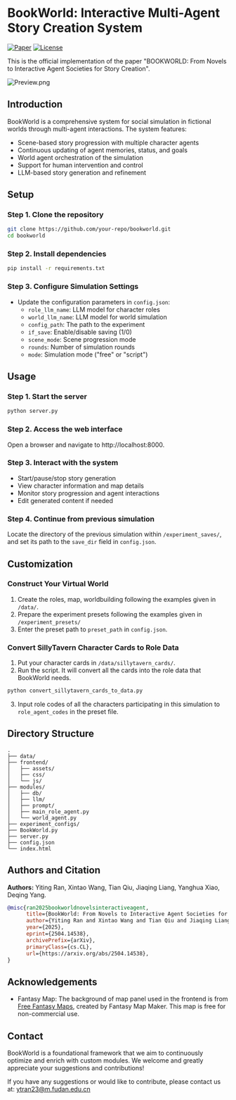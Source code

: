 # BookWorld: Interactive Multi-Agent Story Creation System


[![Paper](https://img.shields.io/badge/Paper-PDF-red)](paper_link_placeholder)
[![License](https://img.shields.io/badge/License-Apache_2.0-blue.svg)](https://opensource.org/licenses/Apache-2.0)

This is the official implementation of the paper "BOOKWORLD: From Novels to Interactive Agent Societies for Story Creation".

![Preview.png](<https://media-hosting.imagekit.io/aed3adc716b44f02/Preview.png?Expires=1838986564&Key-Pair-Id=K2ZIVPTIP2VGHC&Signature=hVKzeh01rBkZrMTu9pWeT6jCGspHZtnkbrwIF9Uq9JZbodFn5OmFXoBKN8CxRauJTtYXEn1nfnLUY7OyK54FE5H5sMNtgR7-lnTlNZJW~c35lJShz2mGDw-NOgo~FRXEEkQvo3CZa1SjEYdakbIbaUo41KBTiIJ5dvWSETDYKHGYTljUMtRlo1-bV2BxMjLaAVwLev8qsPoUtGQcgO6DTzfNwc15abXE7ZwVRVSFQMrX5rWH4VtlYOIIpxM~HUnv630khvmBki9Db6P2WTaimvx~nmb8pCvhdZZRr8BwCo16OlL9RDNoFJMDIr5O6-F21eqmvkI97BIbhIUhpphwaQ__>)

## Introduction

BookWorld is a comprehensive system for social simulation in fictional worlds through multi-agent interactions. The system features:

- Scene-based story progression with multiple character agents
- Continuous updating of agent memories, status, and goals
- World agent orchestration of the simulation
- Support for human intervention and control
- LLM-based story generation and refinement

## Setup

### Step 1. Clone the repository
```bash
git clone https://github.com/your-repo/bookworld.git
cd bookworld
```

### Step 2. Install dependencies
```bash
pip install -r requirements.txt
```

### Step 3. Configure Simulation Settings
- Update the configuration parameters in `config.json`:
  - `role_llm_name`: LLM model for character roles
  - `world_llm_name`: LLM model for world simulation
  - `config_path`: The path to the experiment
  - `if_save`: Enable/disable saving (1/0)
  - `scene_mode`: Scene progression mode
  - `rounds`: Number of simulation rounds
  - `mode`: Simulation mode ("free" or "script")

## Usage

### Step 1. Start the server
```bash
python server.py
```

### Step 2. Access the web interface
Open a browser and navigate to http://localhost:8000.

### Step 3. Interact with the system
- Start/pause/stop story generation
- View character information and map details
- Monitor story progression and agent interactions
- Edit generated content if needed

### Step 4. Continue from previous simulation
Locate the directory of the previous simulation within `/experiment_saves/`, and set its path to the `save_dir` field in `config.json`.

## Customization
### Construct Your Virtual World
1. Create the roles, map, worldbuilding following the examples given in `/data/`.
2. Prepare the experiment presets following the examples given in `/experiment_presets/`
3. Enter the preset path to `preset_path` in `config.json`.

### Convert SillyTavern Character Cards to Role Data
1. Put your character cards in `/data/sillytavern_cards/`.
2. Run the script. It will convert all the cards into the role data that BookWorld needs.
```bash
python convert_sillytavern_cards_to_data.py
```
3. Input role codes of all the characters participating in this simulation to `role_agent_codes` in the preset file.

## Directory Structure

```
.
├── data/
├── frontend/
│   ├── assets/
│   ├── css/
│   └── js/
├── modules/
│   ├── db/
│   ├── llm/
│   ├── prompt/
│   ├── main_role_agent.py
│   └── world_agent.py
├── experiment_configs/
├── BookWorld.py
├── server.py
├── config.json
└── index.html
```


## Authors and Citation
**Authors:** Yiting Ran, Xintao Wang, Tian Qiu,
Jiaqing Liang, Yanghua Xiao, Deqing Yang.

```bibtex
@misc{ran2025bookworldnovelsinteractiveagent,
      title={BookWorld: From Novels to Interactive Agent Societies for Creative Story Generation}, 
      author={Yiting Ran and Xintao Wang and Tian Qiu and Jiaqing Liang and Yanghua Xiao and Deqing Yang},
      year={2025},
      eprint={2504.14538},
      archivePrefix={arXiv},
      primaryClass={cs.CL},
      url={https://arxiv.org/abs/2504.14538}, 
}
```


##  Acknowledgements

- Fantasy Map: The background of map panel used in the frontend is from [Free Fantasy Maps](https://freefantasymaps.org/epic-world-cinematic-landscapes/), created by Fantasy Map Maker. This map is free for non-commercial use.

## Contact

BookWorld is a foundational framework that we aim to continuously optimize and enrich with custom modules. We welcome and greatly appreciate your suggestions and contributions!

If you have any suggestions or would like to contribute, please contact us at: ytran23@m.fudan.edu.cn

